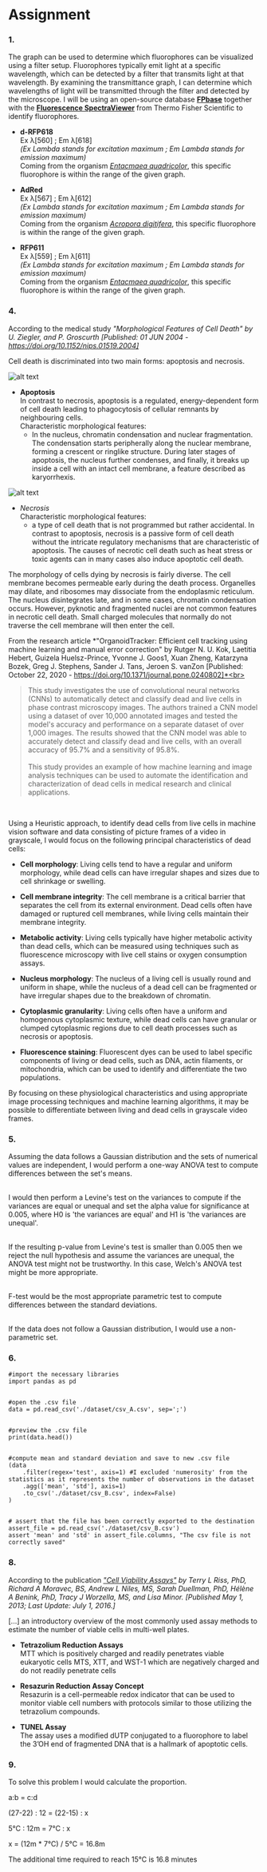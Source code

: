 # Assignment

### 1.
The graph can be used to determine which fluorophores can be visualized using a filter setup. Fluorophores typically emit light at a specific wavelength, which can be detected by a filter that transmits light at that wavelength. By examining the transmittance graph, I can determine which wavelengths of light will be transmitted through the filter and detected by the microscope. I will be using an open-source database [**FPbase**](https://www.fpbase.org/) together with the [**Fluorescence SpectraViewer**](https://www.thermofisher.com/order/fluorescence-spectraviewer#!/) from Thermo Fisher Scientific to identify fluorophores.

- **d-RFP618**<br>
Ex λ[560] ; Em λ[618]<br>
*(Ex Lambda stands for excitation maximum ; Em Lambda stands for emission maximum)*<br>
Coming from the organism [*Entacmaea quadricolor*](https://www.fpbase.org/organism/6118/), this specific fluorophore is within the range of the given graph.

- **AdRed**<br>
Ex λ[567] ; Em λ[612]<br>
*(Ex Lambda stands for excitation maximum ; Em Lambda stands for emission maximum)*<br>
Coming from the organism [*Acropora digitifera*](https://www.fpbase.org/organism/70779/), this specific fluorophore is within the range of the given graph.

- **RFP611**<br>
Ex λ[559] ; Em λ[611]<br>
*(Ex Lambda stands for excitation maximum ; Em Lambda stands for emission maximum)*<br>
Coming from the organism [*Entacmaea quadricolor*](https://www.fpbase.org/organism/6118/), this specific fluorophore is within the range of the given graph.


### 4.
According to the medical study *"Morphological Features of Cell Death" by U. Ziegler, and P. Groscurth [Published: 01 JUN 2004 - https://doi.org/10.1152/nips.01519.2004]*

Cell death is discriminated into two main forms: apoptosis and necrosis.

![alt text](https://github.com/daniocionini/Digi.Bio-Technical-Assignment/blob/main/img/Features-of-autophagic-apoptotic-and-necrotic-cell-death-Electron-microscopy-images-of.jpeg)

- **Apoptosis**<br>
In contrast to necrosis, apoptosis is a regulated, energy-dependent form of cell death leading to phagocytosis of cellular remnants by neighbouring cells.<br>
Characteristic morphological features:
  - In the nucleus, chromatin condensation and nuclear fragmentation. The condensation starts peripherally along the nuclear membrane, forming a crescent or ringlike structure. During later stages of apoptosis, the nucleus further condenses, and finally, it breaks up inside a cell with an intact cell membrane, a feature described as karyorrhexis.

![alt text](https://github.com/daniocionini/Digi.Bio-Technical-Assignment/blob/main/img/different_cell_death_stages.jpeg)

- *Necrosis*<br>
Characteristic morphological features:
  - a type of cell death that is not programmed but rather accidental. In contrast to apoptosis, necrosis is a passive form of cell death without the intricate regulatory mechanisms that are characteristic of apoptosis. The causes of necrotic cell death such as heat stress or toxic agents can in many cases also induce apoptotic cell death.<br>
  
The morphology of cells dying by necrosis is fairly diverse. The cell membrane becomes permeable early during the death process. Organelles may dilate, and ribosomes may dissociate from the endoplasmic reticulum. The nucleus disintegrates late, and in some cases, chromatin condensation occurs. However, pyknotic and fragmented nuclei are not common features in necrotic cell death. Small charged molecules that normally do not traverse the cell membrane will then enter the cell.


From the research article *"OrganoidTracker: Efficient cell tracking using machine learning and manual error correction" by Rutger N. U. Kok, Laetitia Hebert, Guizela Huelsz-Prince, Yvonne J. Goos1, Xuan Zheng, Katarzyna Bozek, Greg J. Stephens, Sander J. Tans, Jeroen S. vanZon [Published: October 22, 2020 - https://doi.org/10.1371/journal.pone.0240802]*<br>

> This study investigates the use of convolutional neural networks (CNNs) to automatically detect and classify dead and live cells in phase contrast microscopy images. The authors trained a CNN model using a dataset of over 10,000 annotated images and tested the model's accuracy and performance on a separate dataset of over 1,000 images. The results showed that the CNN model was able to accurately detect and classify dead and live cells, with an overall accuracy of 95.7% and a sensitivity of 95.8%.<br><br>
This study provides an example of how machine learning and image analysis techniques can be used to automate the identification and characterization of dead cells in medical research and clinical applications. 

<br>

Using a Heuristic approach, to identify dead cells from live cells in machine vision software and data consisting of picture frames of a video in grayscale, I would focus on the following principal characteristics of dead cells:<br>

- **Cell morphology**: Living cells tend to have a regular and uniform morphology, while dead cells can have irregular shapes and sizes due to cell shrinkage or swelling.

- **Cell membrane integrity**: The cell membrane is a critical barrier that separates the cell from its external environment. Dead cells often have damaged or ruptured cell membranes, while living cells maintain their membrane integrity.

- **Metabolic activity**: Living cells typically have higher metabolic activity than dead cells, which can be measured using techniques such as fluorescence microscopy with live cell stains or oxygen consumption assays.

- **Nucleus morphology**: The nucleus of a living cell is usually round and uniform in shape, while the nucleus of a dead cell can be fragmented or have irregular shapes due to the breakdown of chromatin.

- **Cytoplasmic granularity**: Living cells often have a uniform and homogenous cytoplasmic texture, while dead cells can have granular or clumped cytoplasmic regions due to cell death processes such as necrosis or apoptosis.

- **Fluorescence staining**: Fluorescent dyes can be used to label specific components of living or dead cells, such as DNA, actin filaments, or mitochondria, which can be used to identify and differentiate the two populations.

By focusing on these physiological characteristics and using appropriate image processing techniques and machine learning algorithms, it may be possible to differentiate between living and dead cells in grayscale video frames.

### 5.
Assuming the data follows a Gaussian distribution and the sets of numerical values are independent, I would perform a one-way ANOVA test to compute differences between the set's means.<br><br>

I would then perform a Levine's test on the variances to compute if the variances are equal or unequal and set the alpha value for significance at 0.005, where H0 is 'the variances are equal' and H1 is 'the variances are unequal'.<br><br>

If the resulting p-value from Levine's test is smaller than 0.005 then we reject the null hypothesis and assume the variances are unequal, the ANOVA test might not be trustworthy. In this case, Welch's ANOVA test might be more appropriate.<br><br>

F-test would be the most appropriate parametric test to compute differences between the standard deviations.<br><br>

If the data does not follow a Gaussian distribution, I would use a non-parametric set.

### 6.
```
#import the necessary libraries
import pandas as pd 


#open the .csv file
data = pd.read_csv('./dataset/csv_A.csv', sep=';')


#preview the .csv file
print(data.head())


#compute mean and standard deviation and save to new .csv file
(data
    .filter(regex='test', axis=1) #I excluded 'numerosity' from the statistics as it represents the number of observations in the dataset
    .agg(['mean', 'std'], axis=1)
    .to_csv('./dataset/csv_B.csv', index=False)
)


# assert that the file has been correctly exported to the destination
assert_file = pd.read_csv('./dataset/csv_B.csv')
assert 'mean' and 'std' in assert_file.columns, "The csv file is not correctly saved"
```   

### 8.
According to the publication *["Cell Viability Assays"](https://pubmed.ncbi.nlm.nih.gov/23805433/) by Terry L Riss, PhD, Richard A Moravec, BS, Andrew L Niles, MS, Sarah Duellman, PhD, Hélène A Benink, PhD, Tracy J Worzella, MS, and Lisa Minor. [Published May 1, 2013; Last Update: July 1, 2016.]*

[...] an introductory overview of the most commonly used assay methods to estimate the number of viable cells in multi-well plates.

- **Tetrazolium Reduction Assays**<br>
MTT which is positively charged and readily penetrates viable eukaryotic cells
MTS, XTT, and WST-1 which are negatively charged and do not readily penetrate cells

- **Resazurin Reduction Assay Concept**<br>
Resazurin is a cell-permeable redox indicator that can be used to monitor viable cell numbers with protocols similar to those utilizing the tetrazolium compounds.

- **TUNEL Assay**<br>
The assay uses a modified dUTP conjugated to a fluorophore to label the 3’OH end of fragmented DNA that is a hallmark of apoptotic cells.

### 9.
To solve this problem I would calculate the proportion.

a:b = c:d

(27-22) : 12 = (22-15) : x

5°C : 12m = 7°C : x

x = (12m * 7°C) / 5°C = 16.8m

The additional time required to reach 15°C is 16.8 minutes

